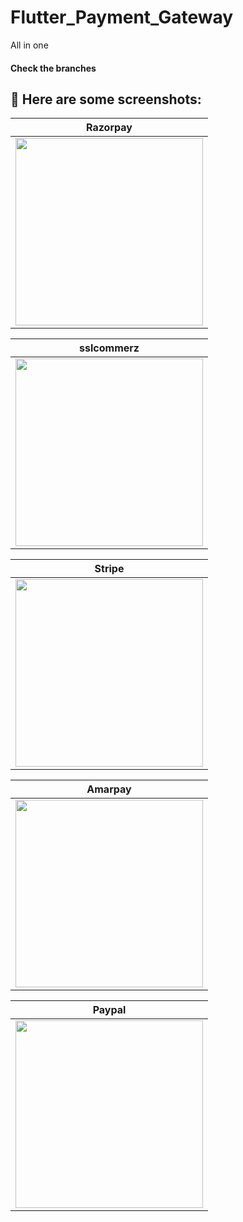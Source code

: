 # Flutter_Payment_Gateway
All in one

#### Check the branches


## 📱 Here are some screenshots:


| Razorpay |
| ------------- |
| <img src="https://user-images.githubusercontent.com/88751768/218740048-12ef1fe4-83ae-47c6-b2c8-e866c484eafe.png" width =300 > |

| sslcommerz |
| ------------- |
| <img src="https://user-images.githubusercontent.com/88751768/218740065-53775790-7060-4e97-a511-bfe97f98b5be.png" width =300 > |

| Stripe |
| ------------- |
| <img src="https://user-images.githubusercontent.com/88751768/218740072-0d230d5d-a790-413e-9ac0-204431110ff6.png" width =300 > |

| Amarpay |
| ------------- |
| <img src="https://user-images.githubusercontent.com/88751768/218740079-74ea361a-bc48-4796-bf66-2c697c61ed85.png" width =300 > |

| Paypal |
| ------------- |
| <img src="https://user-images.githubusercontent.com/88751768/218740083-555426aa-d999-45d3-975a-152852f27203.png" width =300 > |
